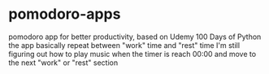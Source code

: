 # pomodoro-apps
pomodoro app for better productivity, based on Udemy 100 Days of Python
the app basically repeat between "work" time and "rest" time
I'm still figuring out how to play music when the timer is reach 00:00 and move to the next "work" or "rest" section
